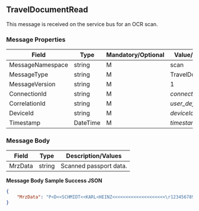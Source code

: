 ## TravelDocumentRead

This message is received on the service bus for an OCR scan.

### Message Properties

| Field | Type | Mandatory/Optional | Value/Description |
|--|--|--|--|
| MessageNamespace    | string | M | scan                    |
| MessageType         | string | M | TravelDocumentRead        |
| MessageVersion      | string | M | 1                       |
| ConnectionId        | string | M | *connectionId*        |
| CorrelationId       | string | M | *user_defined_string* |
| DeviceId            | string | M | *deviceId*            |
| Timestamp           | DateTime | M | *timestamp*|

### Message Body

| Field        | Type                     | Description/Values                      |
|--------------|--------------------------|-----------------------------------------|
| MrzData      | string                   | Scanned passport data.                  |

**Message Body Sample Success JSON**
```JSON 
{   
    "MrzData": "P<D<<SCHMIDT<<KARL<HEINZ<<<<<<<<<<<<<<<<<<<<\r1234567897D<<0102030M0405063<<<<<<<<<<<<<<<8",     
}
